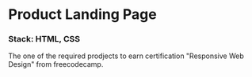 # Product Landing Page 
### Stack: HTML, CSS
The one of the required prodjects to earn certification "Responsive Web Design" from freecodecamp.
